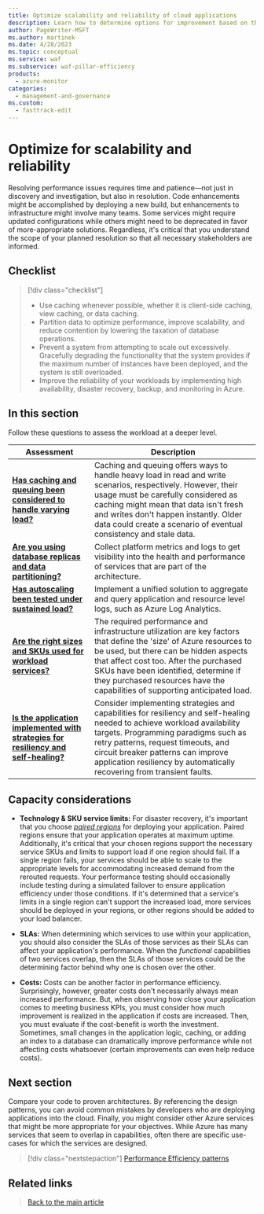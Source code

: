 ```yaml
---
title: Optimize scalability and reliability of cloud applications
description: Learn how to determine options for improvement based on the monitored data.
author: PageWriter-MSFT
ms.author: martinek
ms.date: 4/28/2023
ms.topic: conceptual
ms.service: waf
ms.subservice: waf-pillar-efficiency
products:
  - azure-monitor
categories:
  - management-and-governance
ms.custom:
  - fasttrack-edit
---
```

# Optimize for scalability and reliability

Resolving performance issues requires time and patience&mdash;not just in discovery and investigation, but also in resolution. Code enhancements might be accomplished by deploying a new build, but enhancements to infrastructure might involve many teams. Some services might require updated configurations while others might need to be deprecated in favor of more-appropriate solutions. Regardless, it's critical that you understand the scope of your planned resolution so that all necessary stakeholders are informed.

## Checklist
>
> [!div class="checklist"]
>
> - Use caching whenever possible, whether it is client-side caching, view caching, or data caching.
> - Partition data to optimize performance, improve scalability, and reduce contention by lowering the taxation of database operations.
> - Prevent a system from attempting to scale out excessively. Gracefully degrading the functionality that the system provides if the maximum number of instances have been deployed, and the system is still overloaded.
> - Improve the reliability of your workloads by implementing high availability, disaster recovery, backup, and monitoring in Azure.

## In this section

Follow these questions to assess the workload at a deeper level.

|Assessment|Description|
|---|---|
|[**Has caching and queuing been considered to handle varying load?**](optimize-cache.md)|Caching and queuing offers ways to handle heavy load in read and write scenarios, respectively. However, their usage must be carefully considered as caching might mean that data isn't fresh and writes don't happen instantly. Older data could create a scenario of eventual consistency and stale data.|
|[**Are you using database replicas and data partitioning?**](optimize-partition.md)|Collect platform metrics and logs to get visibility into the health and performance of services that are part of the architecture.|
|[**Has autoscaling been tested under sustained load?**](optimize-sustain.md)|Implement a unified solution to aggregate and query application and resource level logs, such as Azure Log Analytics.|
|[**Are the right sizes and SKUs used for workload services?**](design-capacity.md#choose-the-right-resources)|The required performance and infrastructure utilization are key factors that define the 'size' of Azure resources to be used, but there can be hidden aspects that affect cost too. After the purchased SKUs have been identified, determine if they purchased resources have the capabilities of supporting anticipated load.|
|[**Is the application implemented with strategies for resiliency and self-healing?**](performance-efficiency-patterns.md)|Consider implementing strategies and capabilities for resiliency and self-healing needed to achieve workload availability targets. Programming paradigms such as retry patterns, request timeouts, and circuit breaker patterns can improve application resiliency by automatically recovering from transient faults.|

## Capacity considerations

- **Technology & SKU service limits:** For disaster recovery, it's important that you choose [_paired regions_](/azure/best-practices-availability-paired-regions) for deploying your application. Paired regions ensure that your application operates at maximum uptime. Additionally, it's critical that your chosen regions support the necessary service SKUs and limits to support load if one region should fail. If a single region fails, your services should be able to scale to the appropriate levels for accommodating increased demand from the rerouted requests. Your performance testing should occasionally include testing during a simulated failover to ensure application efficiency under those conditions. If it's determined that a service's limits in a single region can't support the increased load, more services should be deployed in your regions, or other regions should be added to your load balancer.

- **SLAs:** When determining which services to use within your application, you should also consider the SLAs of those services as their SLAs can affect your application's performance. When the _functional_ capabilities of two services overlap, then the SLAs of those services could be the determining factor behind why one is chosen over the other.

- **Costs:** Costs can be another factor in performance efficiency. Surprisingly, however, greater costs don't necessarily always mean increased performance. But, when observing how close your application comes to meeting business KPIs, you must consider how much improvement is realized in the application if costs are increased. Then, you must evaluate if the cost-benefit is worth the investment. Sometimes, small changes in the application logic, caching, or adding an index to a database can dramatically improve performance while not affecting costs whatsoever (certain improvements can even help reduce costs).

## Next section

Compare your code to proven architectures. By referencing the design patterns, you can avoid common mistakes by developers who are deploying applications into the cloud. Finally, you might consider other Azure services that might be more appropriate for your objectives. While Azure has many services that seem to overlap in capabilities, often there are specific use-cases for which the services are designed.

> [!div class="nextstepaction"]
> [Performance Efficiency patterns](performance-efficiency-patterns.md)

## Related links
>
> [Back to the main article](overview.md)
